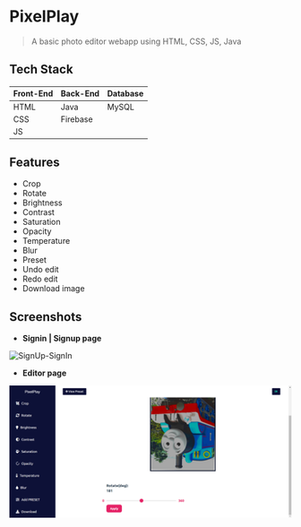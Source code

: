 # PixelPlay
> A basic photo editor webapp using HTML, CSS, JS, Java

## Tech Stack
| Front-End | Back-End  | Database   |
| --------  | --------- | ---------- |
| HTML      | Java      | MySQL      |
| CSS       | Firebase  | &nbsp;     |
| JS        | &nbsp;    | &nbsp;     |

## Features
 - Crop
 - Rotate
 - Brightness
 - Contrast
 - Saturation
 - Opacity
 - Temperature
 - Blur
 - Preset 
 - Undo edit
 - Redo edit
 - Download image

## Screenshots
 - **Signin | Signup page**

![SignUp-SignIn](https://github.com/kenypatel233/pixelPlay/blob/master/src/main/webapp/img/readme-img/signin-signup.gif)
 
 - **Editor page**

![Editor](https://raw.githubusercontent.com/kenypatel233/pixelPlay/master/src/main/webapp/img/readme-img/main%20page.png?token=AMVFY6GSR5L4TFJPGSAPLF3AXNH7C)
